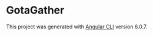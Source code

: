 
# GotaGather

This project was generated with [Angular CLI](https://github.com/angular/angular-cli) version 6.0.7.